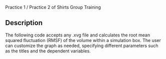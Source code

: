 Practice 1 / Practice 2 of Shirts Group Training
## Description
The following code accepts any .xvg file and calculates the root mean squared fluctuation (RMSF) of the volume within a simulation box. The user can customize the graph as needed, specifying different parameters such as the titles and the dependent variables. 

